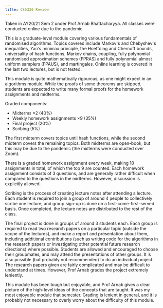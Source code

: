 ```yaml
---
title: CS5330 Review
---
```


Taken in AY20/21 Sem 2 under Prof Arnab Bhattacharyya.  All classes were conducted online due to the pandemic.

This is a graduate-level module covering various fundamentals of randomised algorithms.  Topics covered include Markov's and Chebyshev's inequalities, Yao's minimax principle, the Hoeffding and Chernoff bounds, universality of hash functions, Markov chains, coupling, fully polynomial randomised approximation schemes (FPRAS) and fully polynomial almost uniform samplers (FPAUS), and martingales.  Online learning is covered in the last two lectures, but is not tested.

This module is quite mathematically rigourous, as one might expect in an algorithms module.  While the proofs of some theorems are skipped, students are expected to write many formal proofs for the homework assignments and midterms.

Graded components:
- Midterms ×2 (40%)
- Weekly homework assignments ×9 (35%)
- Final project (20%)
- Scribing (5%)

The first midterm covers topics until hash functions, while the second midterm covers the remaining topics.  Both midterms are open-book, but this may be due to the pandemic (the midterms were conducted over Zoom).

There is a graded homework assignment every week, making 10 assignments in total, of which the top 9 are counted.  Each homework assignment consists of 3 questions, and are generally rather difficult when compared to the questions in the midterms.  However, discussion is explicitly allowed.

Scribing is the process of creating lecture notes after attending a lecture.  Each student is required to join a group of around 4 people to collectively scribe one lecture, and group sign-up is done on a first-come-first-served basis.  Once completed, the lecture notes are distributed to the rest of the class.

The final project is done in groups of around 3 students each.  Each group is required to read two research papers on a particular topic (outside the scope of the lectures), and make a report and presentation about them, including additional contributions (such as writing code for the algorithms in the research papers or investigating other potential future research directions) where possible.  Students are allowed and encouraged to choose their groupmates, and may attend the presentations of other groups.  It is also possible (but probably not recommended) to do an individual project.  The research papers given are fairly complicated and may be difficult to understand at times.  However, Prof Arnab grades the project extremely leniently.

This module has been tough but enjoyable, and Prof Arnab gives a clear picture of the high-level ideas of the concepts that are taught.  It was my most enjoyable module that semester.  Grading is lenient in general, and it is probably not necessary to overly worry about the difficulty of this module.